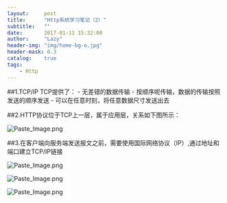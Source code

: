 ```yaml
---
layout:     post
title:      "Http系统学习笔记（2）"
subtitle:   ""
date:       2017-01-11 15:32:00
author:     "Lazy"
header-img: "img/home-bg-o.jpg"
header-mask: 0.3
catalog:    true
tags:
    - Http
---
```











##1.TCP/IP
  TCP提供了：
                      - 无差错的数据传输
                      - 按顺序呢传输，数据的传输按照发送的顺序发送
                      - 可以在任意时刻，将任意数据尺寸发送出去

##2.HTTP协议位于TCP上一层，属于应用层，关系如下图所示：

![Paste_Image.png](http://upload-images.jianshu.io/upload_images/1205414-9bf3df4935b2984c.png?imageMogr2/auto-orient/strip%7CimageView2/2/w/1240)


##3.在客户端向服务端发送报文之前，需要使用国际网络协议（IP）,通过地址和端口建立TCP/IP链接


![Paste_Image.png](http://upload-images.jianshu.io/upload_images/1205414-7f1a47e81070abfe.png?imageMogr2/auto-orient/strip%7CimageView2/2/w/1240)



![Paste_Image.png](http://upload-images.jianshu.io/upload_images/1205414-a1464fa0805878f2.png?imageMogr2/auto-orient/strip%7CimageView2/2/w/1240)



![Paste_Image.png](http://upload-images.jianshu.io/upload_images/1205414-94336c95dbf868a0.png?imageMogr2/auto-orient/strip%7CimageView2/2/w/1240)
